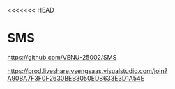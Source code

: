 <<<<<<< HEAD
# SMS

https://github.com/VENU-25002/SMS



https://prod.liveshare.vsengsaas.visualstudio.com/join?A90BA7F3F0F2630BEB3050EDB633E3D1A54E
